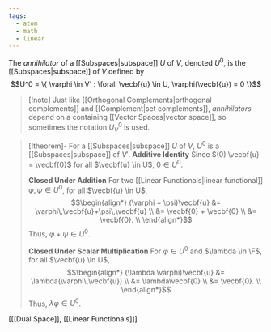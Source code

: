 ```yaml
---
tags:
  - atom
  - math
  - linear
---
```

The *annihilator* of a [[Subspaces|subspace]] $U$ of $V$, denoted $U^0$, is the [[Subspaces|subspace]] of $V$ defined by
$$U^0 = \{ \varphi \in V' : \forall \vecbf{u} \in U, \varphi(\vecbf{u}) = 0 \}$$
> [!note] Just like [[Orthogonal Complements|orthogonal complements]] and [[Complement|set complements]], *annihilators* depend on a containing [[Vector Spaces|vector space]], so sometimes the notation $U^0_{V}$ is used.

> [!theorem]- For a [[Subspaces|subspace]] $U$ of $V$, $U^0$ is a [[Subspaces|subspace]] of $V'$.
> **Additive Identity**
> Since $(0) \vecbf{u} = \vecbf{0}$ for all $\vecbf{u} \in U$, $0 \in U^0$.
> 
> **Closed Under Addition**
> For two [[Linear Functionals|linear functional]] $\varphi,\psi \in U^0$, for all $\vecbf{u} \in U$,
> $$\begin{align*}
> 	(\varphi + \psi)\vecbf{u} &= \varphi\,\vecbf{u}+\psi\,\vecbf{u} \\
> 	&= \vecbf{0} + \vecbf{0} \\
> 	&= \vecbf{0}. \\
> \end{align*}$$
> Thus, $\varphi+\psi \in U^0$.
> 
> **Closed Under Scalar Multiplication**
> For $\varphi \in U^0$ and $\lambda \in \F$, for all $\vecbf{u} \in U$,
> $$\begin{align*}
> 	(\lambda \varphi)\vecbf{u} &= \lambda(\varphi\,\vecbf{u}) \\
> 	&= \lambda\vecbf{0} \\
> 	&= \vecbf{0}. \\
> \end{align*}$$
> Thus, $\lambda \varphi \in U^0$.

\[[[Dual Space]], [[Linear Functionals]]\]